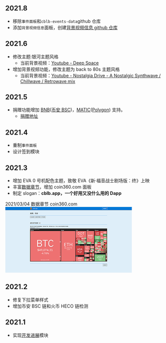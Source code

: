 ## 2021.8

- 移除`事件面板`和`cblb-events-data`github 仓库
- 添加`背景视频信息`面板，创建[背景视频信息 github 仓库](https://github.com/cblb-app/cblb-background-video-info)

## 2021.6

- 修改主题:银河主题风格
  - 当前背景视频：[Youtube - Deep Space](https://www.youtube.com/watch?v=4oY3v0jAWr4)
- 增加背景视频功能，修改主题为 back to 80s 主题风格
  - 当前背景视频：[Youtube - Nostalgia Drive - A Nostalgic Synthwave / Chillwave / Retrowave mix](https://www.youtube.com/watch?v=Ek4IRwHBqyo)

## 2021.5

- 捐赠功能增加 [BNB](https://coinmarketcap.com/zh/currencies/binance-coin/)([币安 BSC](https://github.com/binance-chain/whitepaper/blob/master/WHITEPAPER.md))，[MATIC](https://coinmarketcap.com/zh/currencies/polygon/)([Polygon](https://polygon.technology/)) 支持。
  - [捐赠地址](https://cblb.app/donation)

## 2021.4

- 重制`事件面板`
- 设计签到模块

## 2021.3

- 增加 EVA 0 号机配色主题，致敬 EVA《新·福音战士剧场版：终》上映
- 丰富[数据章节](https://cblb.app/data/token)，增加 coin360.com 面板
- 制定 slogan：**cblb.app，一个好用又没什么用的 Dapp**

2021/03/04 数据章节 coin360.com  
![](https://raw.githubusercontent.com/cblber/cblb-app-progress/master/img/20210304.png)

## 2021.2

- 修复下拉菜单样式
- 增加币安 BSC 链和火币 HECO 链检测

## 2021.1

- 实现[开发进展](https://cblb.app/data/progress)模块
